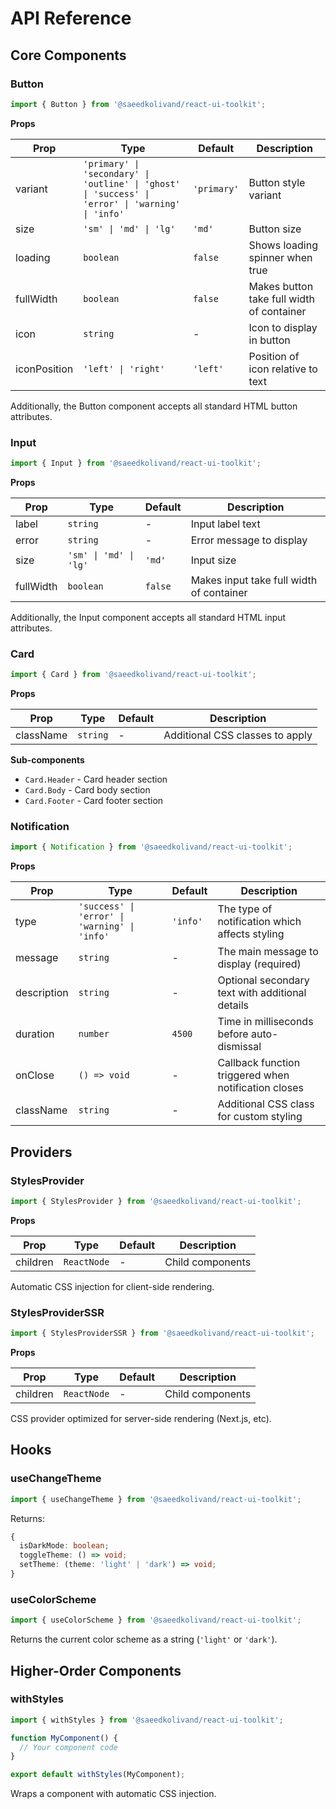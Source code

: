 # API Reference

## Core Components

### Button

```jsx
import { Button } from '@saeedkolivand/react-ui-toolkit';
```

**Props**

| Prop | Type | Default | Description |
|------|------|---------|-------------|
| variant | `'primary' \| 'secondary' \| 'outline' \| 'ghost' \| 'success' \| 'error' \| 'warning' \| 'info'` | `'primary'` | Button style variant |
| size | `'sm' \| 'md' \| 'lg'` | `'md'` | Button size |
| loading | `boolean` | `false` | Shows loading spinner when true |
| fullWidth | `boolean` | `false` | Makes button take full width of container |
| icon | `string` | - | Icon to display in button |
| iconPosition | `'left' \| 'right'` | `'left'` | Position of icon relative to text |

Additionally, the Button component accepts all standard HTML button attributes.

### Input

```jsx
import { Input } from '@saeedkolivand/react-ui-toolkit';
```

**Props**

| Prop | Type | Default | Description |
|------|------|---------|-------------|
| label | `string` | - | Input label text |
| error | `string` | - | Error message to display |
| size | `'sm' \| 'md' \| 'lg'` | `'md'` | Input size |
| fullWidth | `boolean` | `false` | Makes input take full width of container |

Additionally, the Input component accepts all standard HTML input attributes.

### Card

```jsx
import { Card } from '@saeedkolivand/react-ui-toolkit';
```

**Props**

| Prop | Type | Default | Description |
|------|------|---------|-------------|
| className | `string` | - | Additional CSS classes to apply |

**Sub-components**

- `Card.Header` - Card header section
- `Card.Body` - Card body section
- `Card.Footer` - Card footer section

### Notification

```jsx
import { Notification } from '@saeedkolivand/react-ui-toolkit';
```

**Props**

| Prop | Type | Default | Description |
|------|------|---------|-------------|
| type | `'success' \| 'error' \| 'warning' \| 'info'` | `'info'` | The type of notification which affects styling |
| message | `string` | - | The main message to display (required) |
| description | `string` | - | Optional secondary text with additional details |
| duration | `number` | `4500` | Time in milliseconds before auto-dismissal |
| onClose | `() => void` | - | Callback function triggered when notification closes |
| className | `string` | - | Additional CSS class for custom styling |

## Providers

### StylesProvider

```jsx
import { StylesProvider } from '@saeedkolivand/react-ui-toolkit';
```

**Props**

| Prop | Type | Default | Description |
|------|------|---------|-------------|
| children | `ReactNode` | - | Child components |

Automatic CSS injection for client-side rendering.

### StylesProviderSSR

```jsx
import { StylesProviderSSR } from '@saeedkolivand/react-ui-toolkit';
```

**Props**

| Prop | Type | Default | Description |
|------|------|---------|-------------|
| children | `ReactNode` | - | Child components |

CSS provider optimized for server-side rendering (Next.js, etc).

## Hooks

### useChangeTheme

```jsx
import { useChangeTheme } from '@saeedkolivand/react-ui-toolkit';
```

Returns:

```typescript
{
  isDarkMode: boolean;
  toggleTheme: () => void;
  setTheme: (theme: 'light' | 'dark') => void;
}
```

### useColorScheme

```jsx
import { useColorScheme } from '@saeedkolivand/react-ui-toolkit';
```

Returns the current color scheme as a string (`'light'` or `'dark'`).

## Higher-Order Components

### withStyles

```jsx
import { withStyles } from '@saeedkolivand/react-ui-toolkit';

function MyComponent() {
  // Your component code
}

export default withStyles(MyComponent);
```

Wraps a component with automatic CSS injection.

